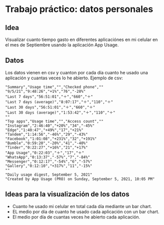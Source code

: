 # Trabajo práctico: datos personales

## Idea
Visualizar cuanto tiempo gasto en diferentes aplicaciónes en mi celular en el mes de Septiembre usando la aplicación App Usage.

## Datos
Los datos vienen en csv y cuanton por cada día cuanto he usado una aplicación y cuantas veces lo he abierto. Ejemplo de csv:

```csv
"Summary","Usage time","","Checked phone",""
"9/5/21","9:48:26","+1%","76","-28%"
"Last 7 days","56:51:01","＋","660","＋"
"Last 7 days (average)","8:07:17","＋","110","＋"
"Last 30 days","56:51:01","＋","660","＋"
"Last 30 days (average)","1:53:42","＋","110","＋"
""
"Top apps","Usage time","","Access count",""
"Instagram","2:46:40","+20%","34","-45%"
"Edge","1:40:47","+49%","17","+21%"
"Tandem","1:14:56","-46%","29","-43%"
"Facebook","1:01:08","+231%","32","+191%"
"Bumble","0:59:20","-20%","41","-40%"
"Tinder","0:22:27","+16%","21","+17%"
"App Usage","0:22:03","＋","17","＋"
"WhatsApp","0:13:37","-57%","7","-84%"
"Messenger","0:12:17","-54%","6","-57%"
"Gallery","0:12:10","+317%","11","-15%"
""
"Daily usage digest, September 5, 2021"
"Created by App Usage (PRO) on Sunday, September 5, 2021, 10:05 PM"
```

## Ideas para la visualización de los datos
* Cuanto he usado mi celular en total cada día mediante un bar chart.
* EL medio por día de cuanto he usado cada aplicación con un bar chart.
* El medio por día de cuantas veces he abierto cada aplicación.
